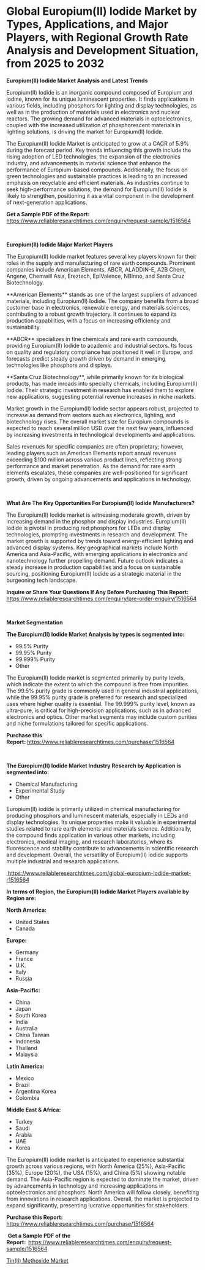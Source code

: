 <p><h1>Global Europium(II) Iodide Market by Types, Applications, and Major Players, with Regional Growth Rate Analysis and Development Situation, from 2025 to 2032</h1></p><p><strong>Europium(II) Iodide Market Analysis and Latest Trends</strong></p>
<p><p>Europium(II) Iodide is an inorganic compound composed of Europium and iodine, known for its unique luminescent properties. It finds applications in various fields, including phosphors for lighting and display technologies, as well as in the production of materials used in electronics and nuclear reactors. The growing demand for advanced materials in optoelectronics, coupled with the increased utilization of phosphorescent materials in lighting solutions, is driving the market for Europium(II) Iodide.</p><p>The Europium(II) Iodide Market is anticipated to grow at a CAGR of 5.9% during the forecast period. Key trends influencing this growth include the rising adoption of LED technologies, the expansion of the electronics industry, and advancements in material science that enhance the performance of Europium-based compounds. Additionally, the focus on green technologies and sustainable practices is leading to an increased emphasis on recyclable and efficient materials. As industries continue to seek high-performance solutions, the demand for Europium(II) Iodide is likely to strengthen, positioning it as a vital component in the development of next-generation applications.</p></p>
<p><strong>Get a Sample PDF of the Report:&nbsp;</strong> <a href="https://www.reliableresearchtimes.com/enquiry/request-sample/1516564?utm_campaign=2033&utm_medium=2&utm_source=Github&utm_content=ia&utm_term=05022025&utm_id=europiumii-iodide">https://www.reliableresearchtimes.com/enquiry/request-sample/1516564</a></p>
<p>&nbsp;</p>
<p><strong>Europium(II) Iodide Major Market Players</strong></p>
<p><p>The Europium(II) Iodide market features several key players known for their roles in the supply and manufacturing of rare earth compounds. Prominent companies include American Elements, ABCR, ALADDIN-E, A2B Chem, Angene, Chemwill Asia, Ereztech, EpiValence, NBInno, and Santa Cruz Biotechnology.</p><p>**American Elements** stands as one of the largest suppliers of advanced materials, including Europium(II) Iodide. The company benefits from a broad customer base in electronics, renewable energy, and materials sciences, contributing to a robust growth trajectory. It continues to expand its production capabilities, with a focus on increasing efficiency and sustainability.</p><p>**ABCR** specializes in fine chemicals and rare earth compounds, providing Europium(II) Iodide to academic and industrial sectors. Its focus on quality and regulatory compliance has positioned it well in Europe, and forecasts predict steady growth driven by demand in emerging technologies like phosphors and displays.</p><p>**Santa Cruz Biotechnology**, while primarily known for its biological products, has made inroads into specialty chemicals, including Europium(II) Iodide. Their strategic investment in research has enabled them to explore new applications, suggesting potential revenue increases in niche markets.</p><p>Market growth in the Europium(II) Iodide sector appears robust, projected to increase as demand from sectors such as electronics, lighting, and biotechnology rises. The overall market size for Europium compounds is expected to reach several million USD over the next few years, influenced by increasing investments in technological developments and applications.</p><p>Sales revenues for specific companies are often proprietary; however, leading players such as American Elements report annual revenues exceeding $100 million across various product lines, reflecting strong performance and market penetration. As the demand for rare earth elements escalates, these companies are well-positioned for significant growth, driven by ongoing advancements and applications in technology.</p></p>
<p>&nbsp;</p>
<p><strong>What Are The Key Opportunities For Europium(II) Iodide Manufacturers?</strong></p>
<p><p>The Europium(II) Iodide market is witnessing moderate growth, driven by increasing demand in the phosphor and display industries. Europium(II) Iodide is pivotal in producing red phosphors for LEDs and display technologies, prompting investments in research and development. The market growth is supported by trends toward energy-efficient lighting and advanced display systems. Key geographical markets include North America and Asia-Pacific, with emerging applications in electronics and nanotechnology further propelling demand. Future outlook indicates a steady increase in production capabilities and a focus on sustainable sourcing, positioning Europium(II) Iodide as a strategic material in the burgeoning tech landscape.</p></p>
<p><strong>Inquire or Share Your Questions If Any Before Purchasing This Report:</strong> <a href="https://www.reliableresearchtimes.com/enquiry/pre-order-enquiry/1516564?utm_campaign=2033&utm_medium=2&utm_source=Github&utm_content=ia&utm_term=05022025&utm_id=europiumii-iodide">https://www.reliableresearchtimes.com/enquiry/pre-order-enquiry/1516564</a></p>
<p>&nbsp;</p>
<p><strong>Market Segmentation</strong></p>
<p><strong>The Europium(II) Iodide Market Analysis by types is segmented into:</strong></p>
<p><ul><li>99.5% Purity</li><li>99.95% Purity</li><li>99.999% Purity</li><li>Other</li></ul></p>
<p><p>The Europium(II) Iodide market is segmented primarily by purity levels, which indicate the extent to which the compound is free from impurities. The 99.5% purity grade is commonly used in general industrial applications, while the 99.95% purity grade is preferred for research and specialized uses where higher quality is essential. The 99.999% purity level, known as ultra-pure, is critical for high-precision applications, such as in advanced electronics and optics. Other market segments may include custom purities and niche formulations tailored for specific applications.</p></p>
<p><strong>Purchase this Report:&nbsp;</strong><a href="https://www.reliableresearchtimes.com/purchase/1516564?utm_campaign=2033&utm_medium=2&utm_source=Github&utm_content=ia&utm_term=05022025&utm_id=europiumii-iodide">https://www.reliableresearchtimes.com/purchase/1516564</a></p>
<p>&nbsp;</p>
<p><strong>The Europium(II) Iodide Market Industry Research by Application is segmented into:</strong></p>
<p><ul><li>Chemical Manufacturing</li><li>Experimental Study</li><li>Other</li></ul></p>
<p><p>Europium(II) iodide is primarily utilized in chemical manufacturing for producing phosphors and luminescent materials, especially in LEDs and display technologies. Its unique properties make it valuable in experimental studies related to rare earth elements and materials science. Additionally, the compound finds application in various other markets, including electronics, medical imaging, and research laboratories, where its fluorescence and stability contribute to advancements in scientific research and development. Overall, the versatility of Europium(II) iodide supports multiple industrial and research applications.</p></p>
<p><a href="https://www.reliableresearchtimes.com/global-europium-iodide-market-r1516564?utm_campaign=2033&utm_medium=2&utm_source=Github&utm_content=ia&utm_term=05022025&utm_id=europiumii-iodide">&nbsp;https://www.reliableresearchtimes.com/global-europium-iodide-market-r1516564</a></p>
<p><strong>In terms of Region, the Europium(II) Iodide Market Players available by Region are:</strong></p>
<p>
    <p> <strong> North America: </strong>
        <ul>
            <li>United States</li>
            <li>Canada</li>
        </ul>
        </p> 
    <p> <strong> Europe: </strong>
        <ul>
            <li>Germany</li>
            <li>France</li>
            <li>U.K.</li>
            <li>Italy</li>
            <li>Russia</li>
        </ul>
        </p> 
    <p> <strong> Asia-Pacific: </strong>
        <ul>
            <li>China</li>
            <li>Japan</li>
            <li>South Korea</li>
            <li>India</li>
            <li>Australia</li>
            <li>China Taiwan</li>
            <li>Indonesia</li>
            <li>Thailand</li>
            <li>Malaysia</li>
        </ul>
        </p> 
    <p> <strong> Latin America: </strong>
        <ul>
            <li>Mexico</li>
            <li>Brazil</li>
            <li>Argentina Korea</li>
            <li>Colombia</li>
        </ul>
        </p> 
    <p> <strong> Middle East & Africa: </strong>
        <ul>
            <li>Turkey</li>
            <li>Saudi</li>
            <li>Arabia</li>
            <li>UAE</li>
            <li>Korea</li>
        </ul>
    </p>
    </p>
<p><p>The Europium(II) iodide market is anticipated to experience substantial growth across various regions, with North America (25%), Asia-Pacific (35%), Europe (20%), the USA (15%), and China (5%) showing notable demand. The Asia-Pacific region is expected to dominate the market, driven by advancements in technology and increasing applications in optoelectronics and phosphors. North America will follow closely, benefiting from innovations in research applications. Overall, the market is projected to expand significantly, presenting lucrative opportunities for stakeholders.</p></p>
<p><strong>Purchase this Report: </strong><a href="https://www.reliableresearchtimes.com/purchase/1516564?utm_campaign=2033&utm_medium=2&utm_source=Github&utm_content=ia&utm_term=05022025&utm_id=europiumii-iodide">https://www.reliableresearchtimes.com/purchase/1516564</a></p>
<p>&nbsp;<strong>Get a Sample PDF of the Report:&nbsp;&nbsp;</strong><a href="https://www.reliableresearchtimes.com/enquiry/request-sample/1516564?utm_campaign=2033&utm_medium=2&utm_source=Github&utm_content=ia&utm_term=05022025&utm_id=europiumii-iodide">https://www.reliableresearchtimes.com/enquiry/request-sample/1516564</a></p>
<p><strong></strong></p>
<p><p><a href="https://github.com/ygfu6u/Market-Research-Report-List-1/blob/main/tinii-methoxide-market.md?utm_campaign=2033&utm_medium=2&utm_source=Github&utm_content=ia&utm_term=05022025&utm_id=europiumii-iodide">Tin(II) Methoxide Market</a></p></p>
